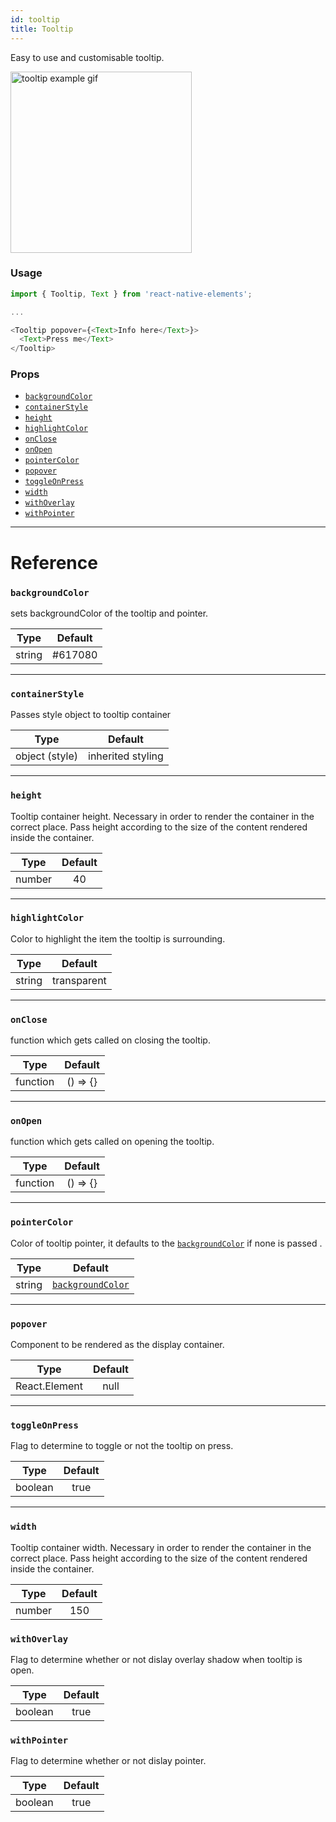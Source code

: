 ```yaml
---
id: tooltip
title: Tooltip
---
```


Easy to use and customisable tooltip.

<img alt="tooltip example gif" width='290' src='/react-native-elements/img/tooltipExample.gif'>

### Usage

```js
import { Tooltip, Text } from 'react-native-elements';

...

<Tooltip popover={<Text>Info here</Text>}>
  <Text>Press me</Text>
</Tooltip>

```

### Props

* [`backgroundColor`](#backgroundcolor)
* [`containerStyle`](#containerStyle)
* [`height`](#height)
* [`highlightColor`](#highlightColor)
* [`onClose`](#onClose)
* [`onOpen`](#onOpen)
* [`pointerColor`](#pointerColor)
* [`popover`](#popover)
* [`toggleOnPress`](#toggleOnPress)
* [`width`](#width)
* [`withOverlay`](#withOverlay)
* [`withPointer`](#withPointer)

---

# Reference

### `backgroundColor`

sets backgroundColor of the tooltip and pointer.

|  Type  | Default |
| :----: | :-----: |
| string | #617080 |

---

### `containerStyle`

Passes style object to tooltip container

|  Type   | Default  |
| :-----: | :------: |
| object (style) | inherited styling |

---

### `height`

Tooltip container height. Necessary in order to render the container in the correct place. Pass height according to the size of the content rendered inside the container.

|  Type   | Default  |
| :-----: | :------: |
| number | 40 |

---

### `highlightColor`

Color to highlight the item the tooltip is surrounding.

|                                                          Type                                                           | Default |
| :---------------------------------------------------------------------------------------------------------------------: | :-----: |
| string |  transparent   |

---

### `onClose`

function which gets called on closing the tooltip.

|  Type  |                            Default                             |
| :----: | :------------------------------------------------------------: |
| function | () => {} |

---

### `onOpen`

function which gets called on opening the tooltip.

|  Type  |                            Default                             |
| :----: | :------------------------------------------------------------: |
| function | () => {} |

---

### `pointerColor`

Color of tooltip pointer, it defaults to the [`backgroundColor`](#backgroundcolor) if none is passed .

|  Type  |                            Default                             |
| :----: | :------------------------------------------------------------: |
| string | [`backgroundColor`](#backgroundcolor) |

---

### `popover`

Component to be rendered as the display container.

|  Type  |                            Default                             |
| :----: | :------------------------------------------------------------: |
| React.Element | null |

---

### `toggleOnPress`

Flag to determine to toggle or not the tooltip on press.

|  Type  |                            Default                             |
| :----: | :------------------------------------------------------------: |
| boolean | true |

---


### `width`

Tooltip container width. Necessary in order to render the container in the correct place. Pass height according to the size of the content rendered inside the container.


|      Type      | Default |
| :------------: | :-----: |
| number |  150   |


### `withOverlay`

Flag to determine whether or not dislay overlay shadow when tooltip is open.

|      Type      | Default |
| :------------: | :-----: |
| boolean |  true  |


### `withPointer`

Flag to determine whether or not dislay pointer.

|      Type      | Default |
| :------------: | :-----: |
| boolean |  true  |

